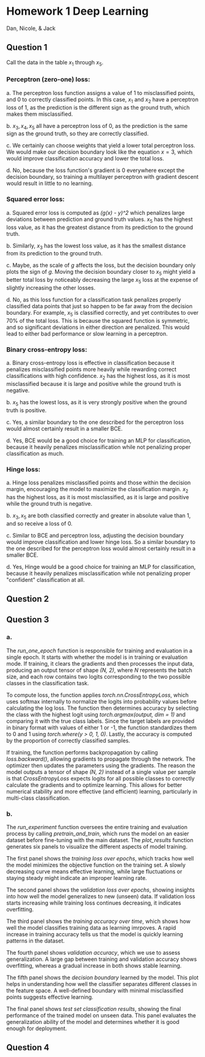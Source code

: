 # Homework 1 Deep Learning
Dan, Nicole, & Jack

## Question 1

Call the data in the table $x_1$ through $x_5$.

### Perceptron (zero-one) loss:
a. The perceptron loss function assigns a value of 1 to misclassified points, and 0 to correctly classified points. In this case, $x_1$ and $x_2$ have a perceptron loss of $1$, as the prediction is the different sign as the ground truth, which makes them misclassified.

b. $x_3, x_4, x_5$ all have a perceptron loss of $0$, as the prediction is the same sign as the ground truth, so they are correctly classified.

c. We certainly can choose weights that yield a lower total perceptron loss. We would make our decision boundary look like the equation $x=3$, which would improve classification accuracy and lower the total loss. 

d. No, because the loss function's gradient is $0$ everywhere except the decision boundary, so training a multilayer perceptron with gradient descent would result in little to no learning.

### Squared error loss:
a. Squared error loss is computed as *(g(x) - y)^2* which penalizes large deviations between prediction and ground truth values. $x_5$ has the highest loss value, as it has the greatest distance from its prediction to the ground truth.

b. Similarly, $x_3$ has the lowest loss value, as it has the smallest distance from its prediction to the ground truth. 

c. Maybe, as the scale of $g$ affects the loss, but the decision boundary only plots the sign of $g$. Moving the decision boundary closer to $x_5$ might yield a better total loss by noticeably decreasing the large $x_5$ loss at the expense of slightly increasing the other losses. 

d. No, as this loss function for a classification task penalizes properly classified data points that just so happen to be far away from the decision boundary. For example, $x_5$ is classified correctly, and yet contributes to over 70% of the total loss. This is because the squared function is symmetric, and so significant deviations in either direction are penalized. This would lead to either bad performance or slow learning in a perceptron.

### Binary cross-entropy loss:
a. Binary cross-entropy loss is effective in classification because it penalizes misclassified points more heavily while rewarding correct classifications with high confidence. $x_2$ has the highest loss, as it is most misclassified because it is large and positive while the ground truth is negative.

b. $x_5$ has the lowest loss, as it is very strongly positive when the ground truth is positive.

c. Yes, a similar boundary to the one described for the perceptron loss would almost certainly result in a smaller BCE.

d. Yes, BCE would be a good choice for training an MLP for classification, because it heavily penalizes misclassification while not penalizing proper classification as much.

### Hinge loss:
a. Hinge loss penalizes misclassified points and those within the decision margin, encouraging the model to maximize the classification margin. $x_2$ has the highest loss, as it is most misclassified, as it is large and positive while the ground truth is negative.

b. $x_3, x_5$ are both classified correctly and greater in absolute value than $1$, and so receive a loss of $0$.

c. Similar to BCE and perceptron loss, adjusting the decision boundary would improve classification and lower hinge loss. So a similar boundary to the one described for the perceptron loss would almost certainly result in a smaller BCE.

d. Yes, Hinge would be a good choice for training an MLP for classification, because it heavily penalizes misclassification while not penalizing proper "confident" classification at all.

## Question 2



## Question 3
### a. 

The *run_one_epoch* function is responsible for training and evaluation in a single epoch. It starts with whether the model is in training or evaluation mode. If training, it clears the gradients and then processes the input data, producing an output tensor of shape *(N, 2)*, where *N* represents the batch size, and each row contains two logits corresponding to the two possible classes in the classification task. 

To compute loss, the function applies *torch.nn.CrossEntropyLoss*, which uses softmax internally to normalize the logits into probability values before calculating the log loss. The function then determines accuracy by selecting the class with the highest logit using *torch.argmax(output, dim = 1)* and comparing it with the true class labels. Since the target labels are provided in binary format with values of either 1 or -1, the function standardizes them to 0 and 1 using *torch.where(y > 0, 1, 0)*. Lastly, the accuracy is computed by the proportion of correctly classified samples.

If training, the function performs backpropagation by calling *loss.backward()*, allowing gradients to propagate through the network. The optimizer then updates the parameters using the gradients. The reason the model outputs a tensor of shape *(N, 2)* instead of a single value per sample is that *CrossEntropyLoss* expects logits for all possible classes to correctly calculate the gradients and to optimize learning. This allows for better numerical stability and more effective (and efficient) learning, particularly in multi-class classification.

### b. 

The *run_experiment* function oversees the entire training and evaluation process by calling *pretrain_and_train*, which runs the model on an easier dataset before fine-tuning with the main dataset. The *plot_results* function generates six panels to visualize the different aspects of model training. 

The first panel shows the *training loss over epochs*, which tracks how well the model minimizes the objective function on the training set. A slowly decreasing curve means effective learning, while large fluctuations or staying steady might indicate an improper learning rate. 

The second panel shows the *validation loss over epochs*, showing insights into how well the model generalizes to new (unseen) data. If validation loss starts increasing while training loss continues decreasing, it indicates overfitting.

The third panel shows the *training accuracy over time*, which shows how well the model classifies training data as learning imrpoves. A rapid increase in training accuracy tells us that the model is quickly learning patterns in the dataset. 

The fourth panel shows *validation accuracy*, which we use to assess generalization. A large gap between training and validation accuracy shows overfitting, whereas a gradual increase in both shows stable learning.

The fifth panel shows the *decision boundary* learned by the model. This plot helps in understanding how well the classifier separates different classes in the feature space. A well-defined boundary with minimal misclassified points suggests effective learning.

The final panel shows *test set classification results*, showing the final performance of the trained model on unseen data. This panel evaluates the generalization ability of the model and determines whether it is good enough for deployment.

## Question 4


